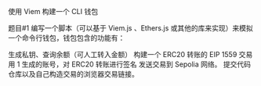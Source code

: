 使用 Viem 构建一个 CLI 钱包

题目#1
编写一个脚本（可以基于 Viem.js 、Ethers.js 或其他的库来实现）来模拟一个命令行钱包，钱包包含的功能有：

生成私钥、查询余额（可人工转入金额）
构建一个 ERC20 转账的 EIP 1559 交易
用 1 生成的账号，对 ERC20 转账进行签名
发送交易到 Sepolia 网络。
提交代码仓库以及自己构造交易的浏览器交易链接。